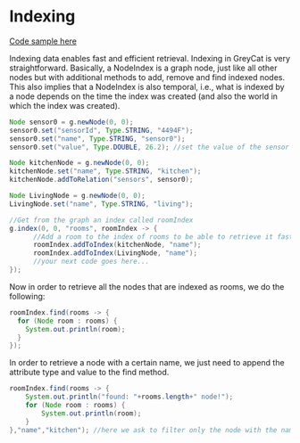 # Indexing
[Code sample here](https://github.com/datathings/greycat-samples/blob/master/src/main/java/greycat/samples/Index.java)

Indexing data enables fast and efficient retrieval. Indexing in GreyCat is very straightforward. Basically, a NodeIndex is a graph node, just like all other nodes but with additional methods to add, remove and find indexed nodes.
This also implies that a NodeIndex is also temporal, i.e., what is indexed by a node depends on the time the index was created (and also the world in which the index was created).

```java
Node sensor0 = g.newNode(0, 0);
sensor0.set("sensorId", Type.STRING, "4494F");
sensor0.set("name", Type.STRING, "sensor0");
sensor0.set("value", Type.DOUBLE, 26.2); //set the value of the sensor

Node kitchenNode = g.newNode(0, 0);
kitchenNode.set("name", Type.STRING, "kitchen");
kitchenNode.addToRelation("sensors", sensor0);

Node LivingNode = g.newNode(0, 0);
LivingNode.set("name", Type.STRING, "living");

//Get from the graph an index called roomIndex
g.index(0, 0, "rooms", roomIndex -> {
      //Add a room to the index of rooms to be able to retrieve it fast by its name
      roomIndex.addToIndex(kitchenNode, "name");
      roomIndex.addToIndex(LivingNode, "name");                
      //your next code goes here...
});
```

Now in order to retrieve all the nodes that are indexed as rooms, we do the following:

```java
roomIndex.find(rooms -> {
  for (Node room : rooms) {
    System.out.println(room);
  }
});

```

In order to retrieve a node with a certain name, we just need to append the attribute type and value to the find method.
```java
roomIndex.find(rooms -> {
    System.out.println("found: "+rooms.length+" node!");
    for (Node room : rooms) {
        System.out.println(room);
    }
},"name","kitchen"); //here we ask to filter only the node with the name = kitchen.
```
